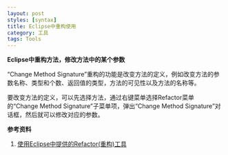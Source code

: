```yaml
---
layout: post
styles: [syntax]
title: Eclipse中重构使用
category: 工具
tags: Tools
---
```



**Eclipse中重构方法，修改方法中的某个参数**

“Change Method Signature”重构的功能是改变方法的定义，例如改变方法的参数名称、类型和个数、返回值的类型，方法的可见性以及方法的名称等。 

要改变方法的定义，可以先选择方法，通过右键菜单选择Refactor菜单的“Change Method Signature”子菜单项，弹出“Change Method Signature”对话框，然后就可以修改对应的参数。

**参考资料**

1. [使用Eclipse中提供的Refactor(重构)工具](http://blog.csdn.net/hamxyy/article/details/6705791)